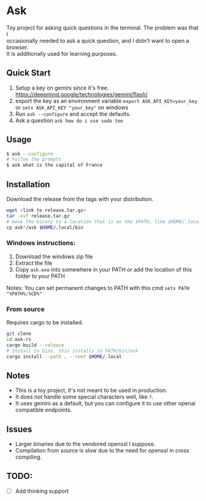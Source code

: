 # Ask

Toy project for asking quick questions in the terminal. The problem was that I  
occasionally needed to ask a quick question, and I didn't want to open a browser.  
It is additionally used for learning purposes.

## Quick Start

1. Setup a key on gemini since it's free. https://deepmind.google/technologies/gemini/flash/
2. export the key as an environment variable `export ASK_API_KEY=your_key` or `setx ASK_API_KEY "your_key"` on windows
3. Run `ask --configure` and accept the defaults.
4. Ask a question `ask how do i use sudo tee`

## Usage

```bash
$ ask --configure
# Follow the prompts
$ ask what is the capital of France
```

## Installation

Download the release from the tags with your distribution.  

```bash
wget <link to release.tar.gz>
tar -xvf release.tar.gz
# move the binary to a location that is on the $PATH, like $HOME/.local/bin for user installs
cp ask*/ask $HOME/.local/bin
```

### Windows instructions:

1. Download the windows zip file
2. Extract the file
3. Copy `ask.exe` into somewhere in your PATH or add the location of this folder to your PATH

Notes: You can set permanent changes to PATH with this cmd `setx PATH "%PATH%;%CD%"` 

### From source

Requires cargo to be installed. 

```bash
git clone
cd ask-rs
cargo build --release 
# Install to bins, this installs to PATH/bin/ask
cargo install --path . --root $HOME/.local
```

## Notes

- This is a toy project, it's not meant to be used in production.
- It does not handle some special characters well, like `?`.
- It uses gemini as a default, but you can configure it to use other openai compatible endpoints.

## Issues

- Larger binaries due to the vendored openssl I suppose.  
- Compilation from source is slow due to the need for openssl in cross compiling. 


## TODO:
- [ ] Add thinking support